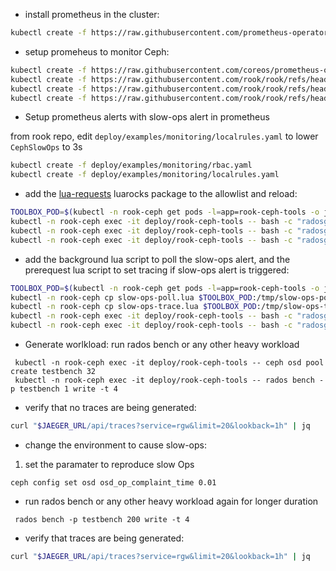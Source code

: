 * install prometheus in the cluster:
```bash
kubectl create -f https://raw.githubusercontent.com/prometheus-operator/prometheus-operator/refs/heads/main/bundle.yaml
```

* setup promeheus to monitor Ceph:
```bash
kubectl create -f https://raw.githubusercontent.com/coreos/prometheus-operator/v0.71.1/bundle.yaml
kubectl create -f https://raw.githubusercontent.com/rook/rook/refs/heads/master/deploy/examples/monitoring/service-monitor.yaml
kubectl create -f https://raw.githubusercontent.com/rook/rook/refs/heads/master/deploy/examples/monitoring/prometheus.yaml
kubectl create -f https://raw.githubusercontent.com/rook/rook/refs/heads/master/deploy/examples/monitoring/prometheus-service.yaml
```

* Setup prometheus alerts with slow-ops alert in prometheus
  
from rook repo, edit `deploy/examples/monitoring/localrules.yaml` to lower `CephSlowOps` to 3s

```bash
kubectl create -f deploy/examples/monitoring/rbac.yaml
kubectl create -f deploy/examples/monitoring/localrules.yaml
```

* add the [lua-requests](https://github.com/JakobGreen/lua-requests) luarocks package to the allowlist and reload:
```bash
TOOLBOX_POD=$(kubectl -n rook-ceph get pods -l=app=rook-ceph-tools -o jsonpath='{.items[0].metadata.name}')
kubectl -n rook-ceph exec -it deploy/rook-ceph-tools -- bash -c "radosgw-admin script-package add --package=dkjson --allow-compilation"
kubectl -n rook-ceph exec -it deploy/rook-ceph-tools -- bash -c "radosgw-admin script-package add --package=socket.http --allow-compilation"
kubectl -n rook-ceph exec -it deploy/rook-ceph-tools -- bash -c "radosgw-admin script-package list"
```

* add the background lua script to poll the slow-ops alert, and the prerequest lua script to set tracing if slow-ops alert is triggered:
```bash
TOOLBOX_POD=$(kubectl -n rook-ceph get pods -l=app=rook-ceph-tools -o jsonpath='{.items[0].metadata.name}')
kubectl -n rook-ceph cp slow-ops-poll.lua $TOOLBOX_POD:/tmp/slow-ops-poll.lua
kubectl -n rook-ceph cp slow-ops-trace.lua $TOOLBOX_POD:/tmp/slow-ops-trace.lua
kubectl -n rook-ceph exec -it deploy/rook-ceph-tools -- bash -c "radosgw-admin script put --context=background --infile /tmp/slow-ops-poll.lua"
kubectl -n rook-ceph exec -it deploy/rook-ceph-tools -- bash -c "radosgw-admin script put --context=prerequest --infile /tmp/slow-ops-trace.lua"
```

* Generate worlkload:
run rados bench or any other heavy workload
```
 kubectl -n rook-ceph exec -it deploy/rook-ceph-tools -- ceph osd pool create testbench 32 
 kubectl -n rook-ceph exec -it deploy/rook-ceph-tools -- rados bench -p testbench 1 write -t 4
```

* verify that no traces are being generated:
```bash
curl "$JAEGER_URL/api/traces?service=rgw&limit=20&lookback=1h" | jq
```

* change the environment to cause slow-ops:

1. set the paramater to reproduce slow Ops

```
ceph config set osd osd_op_complaint_time 0.01
```
* run rados bench or any other heavy workload again for longer duration

```
 rados bench -p testbench 200 write -t 4
```

* verify that traces are being generated:
```bash
curl "$JAEGER_URL/api/traces?service=rgw&limit=20&lookback=1h" | jq
```
